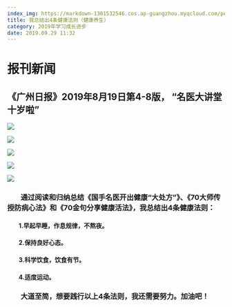 ```yaml
---
index_img: https://markdown-1301532546.cos.ap-guangzhou.myqcloud.com/peipei_blog/20210921150314.jpeg
title: 我总结出4条健康法则（健康养生）
category: 2019年学习成长进步
date: 2019.09.29 11:32
---
```


# **报刊新闻**

## 《广州日报》2019年8月19日第4-8版， “名医大讲堂十岁啦”

![](https://markdown-1301532546.cos.ap-guangzhou.myqcloud.com/peipei_blog/20210921150314.jpeg)  



![](https://markdown-1301532546.cos.ap-guangzhou.myqcloud.com/peipei_blog/20210921150317.jpeg)  



![](https://markdown-1301532546.cos.ap-guangzhou.myqcloud.com/peipei_blog/20210921150320.jpeg)  



![](https://markdown-1301532546.cos.ap-guangzhou.myqcloud.com/peipei_blog/20210921150800.jpeg)  



![](https://markdown-1301532546.cos.ap-guangzhou.myqcloud.com/peipei_blog/20210921150322.jpeg)  



###         通过阅读和归纳总结《国手名医开出健康“大处方”》、《70大师传授防病心法》和《70金句分享健康活法》，我总结出4条健康法则：

####         1.早起早睡，作息规律，不熬夜。

####         2.保持良好心态。

####         3.科学饮食，饮食有节。

####         4.适度运动。

###         大道至简，想要践行以上4条法则，我还需要努力。加油吧！